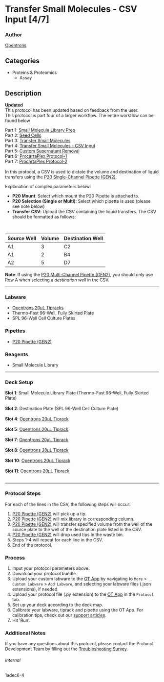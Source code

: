 # Transfer Small Molecules - CSV Input [4/7]

### Author
[Opentrons](https://opentrons.com/)

## Categories
* Proteins & Proteomics
	* Assay

## Description
**Updated**</br>
This protocol has been updated based on feedback from the user.
</br>
This protocol is part four of a larger workflow. The entire workflow can be found below</br>

Part 1: [Small Molecule Library Prep](./1adec6)</br>
Part 2: [Seed Cells](./1adec6-2)</br>
Part 3: [Transfer Small Molecules](./1adec6-3)</br>
Part 4: [Transfer Small Molecules - CSV Input](./1adec6-4)</br>
Part 5: [Custom Supernatant Removal](./1adec6-5)</br>
Part 6: [ProcartaPlex Protocol-1](./1adec6-6)</br>
Part 7: [ProcartaPlex Protocol-2](./1adec6-7)</br>
</br>
In this protocol, a CSV is used to dictate the volume and destination of liquid transfers using the [P20 Single-Channel Pipette (GEN2)](https://shop.opentrons.com/collections/ot-2-pipettes/products/Single-Channel-electronic-pipette).

Explanation of complex parameters below:
* **P20 Mount**: Select which mount the P20 Pipette is attached to.
* **P20 Selection (Single or Multi)**: Select which pipette is used (please see note below)
* **Transfer CSV**: Upload the CSV containing the liquid transfers. The CSV should be formatted as follows:</br>
</br>

| Source Well | Volume | Destination Well |
| ----------- | ------ | ---------------- |
| A1          | 3      | C2               |
| A1          | 2      | B4               |
| A2          | 5      | D7               |

**Note**: If using the [P20 Multi-Channel Pipette (GEN2)](https://shop.opentrons.com/collections/ot-2-pipettes/products/8-Channel-electronic-pipette), you should only use Row A when selecting a *destination well* in the CSV.

---

### Labware
* [Opentrons 20µL Tipracks](https://shop.opentrons.com/collections/opentrons-tips/products/opentrons-20ul-tips)
* Thermo-Fast 96-Well, Fully Skirted Plate
* SPL 96-Well Cell Culture Plates

### Pipettes
* [P20 Pipette (GEN2)](https://shop.opentrons.com/collections/ot-2-pipettes/products/Single-Channel-electronic-pipette)

### Reagents
* Small Molecule Library

---

### Deck Setup
**Slot 1**: Small Molecule Library Plate (Thermo-Fast 96-Well, Fully Skirted Plate)</br>
</br>
**Slot 2**: Destination Plate (SPL 96-Well Cell Culture Plate)</br>
</br>
**Slot 4**: [Opentrons 20µL Tiprack](https://shop.opentrons.com/collections/opentrons-tips/products/opentrons-20ul-tips)</br>
</br>
**Slot 5**: [Opentrons 20µL Tiprack](https://shop.opentrons.com/collections/opentrons-tips/products/opentrons-20ul-tips)</br>
</br>
**Slot 7**: [Opentrons 20µL Tiprack](https://shop.opentrons.com/collections/opentrons-tips/products/opentrons-20ul-tips)</br>
</br>
**Slot 8**: [Opentrons 20µL Tiprack](https://shop.opentrons.com/collections/opentrons-tips/products/opentrons-20ul-tips)</br>
</br>
**Slot 10**: [Opentrons 20µL Tiprack](https://shop.opentrons.com/collections/opentrons-tips/products/opentrons-20ul-tips)</br>
</br>
**Slot 11**: [Opentrons 20µL Tiprack](https://shop.opentrons.com/collections/opentrons-tips/products/opentrons-20ul-tips)</br>
</br>


---

### Protocol Steps
For each of the lines in the CSV, the following steps will occur:
1. [P20 Pipette (GEN2)](https://shop.opentrons.com/collections/ot-2-pipettes/products/Single-Channel-electronic-pipette) will pick up a tip.
2. [P20 Pipette (GEN2)](https://shop.opentrons.com/collections/ot-2-pipettes/products/Single-Channel-electronic-pipette) will mix library in corresponding column.
3. [P20 Pipette (GEN2)](https://shop.opentrons.com/collections/ot-2-pipettes/products/Single-Channel-electronic-pipette) will transfer specified volume from the well of the source plate to the well of the destination plate listed in the CSV.
4. [P20 Pipette (GEN2)](https://shop.opentrons.com/collections/ot-2-pipettes/products/Single-Channel-electronic-pipette) will drop used tips in the waste bin.
5. Steps 1-4 will repeat for each line in the CSV.
6. End of the protocol.

### Process
1. Input your protocol parameters above.
2. Download your protocol bundle.
3. Upload your custom labware to the [OT App](https://opentrons.com/ot-app) by navigating to `More` > `Custom Labware` > `Add Labware`, and selecting your labware files (.json extensions), if needed.
4. Upload your protocol file (.py extension) to the [OT App](https://opentrons.com/ot-app) in the `Protocol` tab.
5. Set up your deck according to the deck map.
6. Calibrate your labware, tiprack and pipette using the OT App. For calibration tips, check out our [support articles](https://support.opentrons.com/en/collections/1559720-guide-for-getting-started-with-the-ot-2).
7. Hit 'Run'.

### Additional Notes
If you have any questions about this protocol, please contact the Protocol Development Team by filling out the [Troubleshooting Survey](https://protocol-troubleshooting.paperform.co/).

###### Internal
1adec6-4
